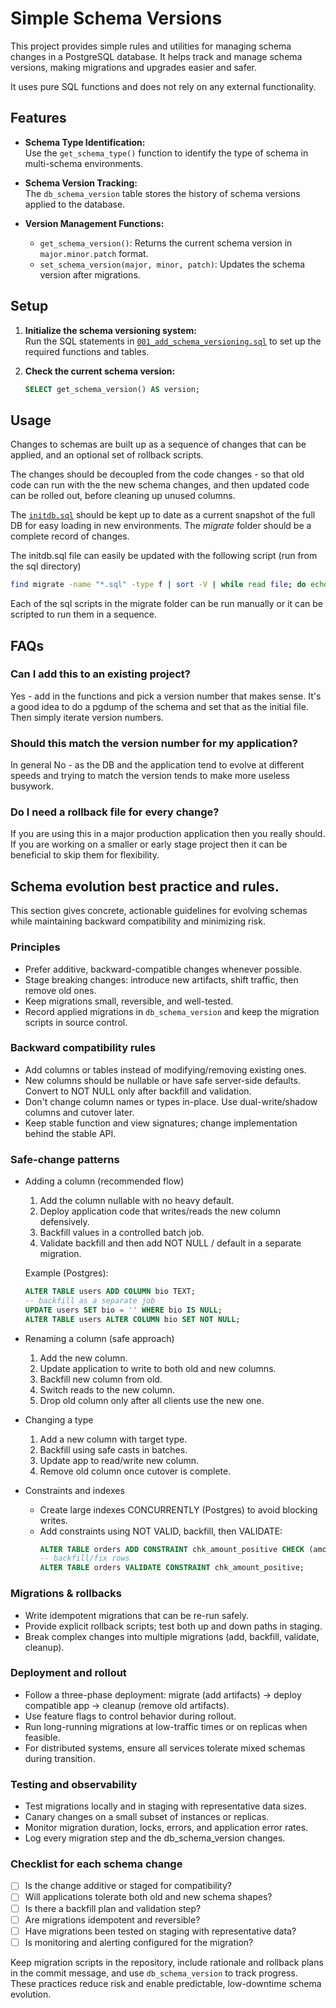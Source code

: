 # Simple Schema Versions

This project provides simple rules and utilities for managing schema changes in a PostgreSQL database. It helps track and manage schema versions, making migrations and upgrades easier and safer.

It uses pure SQL functions and does not rely on any external functionality.

## Features

- **Schema Type Identification:**  
  Use the `get_schema_type()` function to identify the type of schema in multi-schema environments.

- **Schema Version Tracking:**  
  The `db_schema_version` table stores the history of schema versions applied to the database.

- **Version Management Functions:**  
  - `get_schema_version()`: Returns the current schema version in `major.minor.patch` format.
  - `set_schema_version(major, minor, patch)`: Updates the schema version after migrations.

## Setup

1. **Initialize the schema versioning system:**  
   Run the SQL statements in [`001_add_schema_versioning.sql`](sql/migrate/0.1/001_add_schema_versioning.sql) to set up the required functions and tables.

2. **Check the current schema version:**  
   ```sql
   SELECT get_schema_version() AS version;
   ```

## Usage

Changes to schemas are built up as a sequence of changes that can be applied, and an optional set of rollback scripts.

The changes should be decoupled from the code changes - so that old code can run with the the new schema changes, and 
then updated code can be rolled out, before cleaning up unused columns.

The [`initdb.sql`](sql/initdb.sql) should be kept up to date as a current snapshot of the full DB for easy loading in new environments.
The *migrate* folder should be a complete record of changes.

The initdb.sql file can easily be updated with the following script (run from the sql directory)
```bash
find migrate -name "*.sql" -type f | sort -V | while read file; do echo "-- source: $file";  cat "$file"; echo "\n"; done > initdb.sql
```

Each of the sql scripts in the migrate folder can be run manually or it can be scripted to run them in a sequence.


## FAQs
### Can I add this to an existing project?
Yes - add in the functions and pick a version number that makes sense.  It's a good idea to do a pgdump of the schema 
and set that as the initial file.  Then simply iterate version numbers.

### Should this match the version number for my application?
In general No - as the DB and the application tend to evolve at different speeds and trying to match the version
tends to make more useless busywork.

### Do I need a rollback file for every change?
If you are using this in a major production application then you really should.  If you are working on a smaller
or early stage project then it can be beneficial to skip them for flexibility.


## Schema evolution best practice and rules.

This section gives concrete, actionable guidelines for evolving schemas while maintaining backward compatibility and minimizing risk.

### Principles
- Prefer additive, backward-compatible changes whenever possible.
- Stage breaking changes: introduce new artifacts, shift traffic, then remove old ones.
- Keep migrations small, reversible, and well-tested.
- Record applied migrations in `db_schema_version` and keep the migration scripts in source control.

### Backward compatibility rules
- Add columns or tables instead of modifying/removing existing ones.
- New columns should be nullable or have safe server-side defaults. Convert to NOT NULL only after backfill and validation.
- Don't change column names or types in-place. Use dual-write/shadow columns and cutover later.
- Keep stable function and view signatures; change implementation behind the stable API.

### Safe-change patterns

- Adding a column (recommended flow)
  1. Add the column nullable with no heavy default.
  2. Deploy application code that writes/reads the new column defensively.
  3. Backfill values in a controlled batch job.
  4. Validate backfill and then add NOT NULL / default in a separate migration.

  Example (Postgres):
  ```sql
  ALTER TABLE users ADD COLUMN bio TEXT;
  -- backfill as a separate job
  UPDATE users SET bio = '' WHERE bio IS NULL;
  ALTER TABLE users ALTER COLUMN bio SET NOT NULL;
  ```

- Renaming a column (safe approach)
  1. Add the new column.
  2. Update application to write to both old and new columns.
  3. Backfill new column from old.
  4. Switch reads to the new column.
  5. Drop old column only after all clients use the new one.

- Changing a type
  1. Add a new column with target type.
  2. Backfill using safe casts in batches.
  3. Update app to read/write new column.
  4. Remove old column once cutover is complete.

- Constraints and indexes
  - Create large indexes CONCURRENTLY (Postgres) to avoid blocking writes.
  - Add constraints using NOT VALID, backfill, then VALIDATE:
    ```sql
    ALTER TABLE orders ADD CONSTRAINT chk_amount_positive CHECK (amount > 0) NOT VALID;
    -- backfill/fix rows
    ALTER TABLE orders VALIDATE CONSTRAINT chk_amount_positive;
    ```

### Migrations & rollbacks
- Write idempotent migrations that can be re-run safely.
- Provide explicit rollback scripts; test both up and down paths in staging.
- Break complex changes into multiple migrations (add, backfill, validate, cleanup).

### Deployment and rollout
- Follow a three-phase deployment: migrate (add artifacts) -> deploy compatible app -> cleanup (remove old artifacts).
- Use feature flags to control behavior during rollout.
- Run long-running migrations at low-traffic times or on replicas when feasible.
- For distributed systems, ensure all services tolerate mixed schemas during transition.

### Testing and observability
- Test migrations locally and in staging with representative data sizes.
- Canary changes on a small subset of instances or replicas.
- Monitor migration duration, locks, errors, and application error rates.
- Log every migration step and the db_schema_version changes.

### Checklist for each schema change
- [ ] Is the change additive or staged for compatibility?
- [ ] Will applications tolerate both old and new schema shapes?
- [ ] Is there a backfill plan and validation step?
- [ ] Are migrations idempotent and reversible?
- [ ] Have migrations been tested on staging with representative data?
- [ ] Is monitoring and alerting configured for the migration?

Keep migration scripts in the repository, include rationale and rollback plans in the commit message, and use `db_schema_version` to track progress. These practices reduce risk and enable predictable, low-downtime schema evolution.
